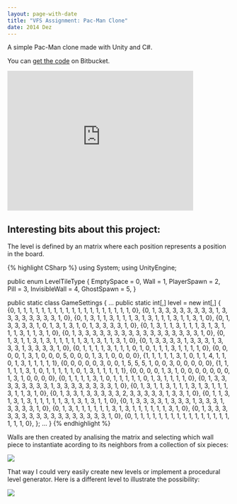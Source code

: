 ```yaml
---
layout: page-with-date
title: "VFS Assignment: Pac-Man Clone"
date: 2014 Dez
---
```


A simple Pac-Man clone made with Unity and C#.

You can <a href="https://bitbucket.org/fredzvt/pacman/src" target="_blank">get the code</a> on Bitbucket.

<iframe width="420" height="315" src="https://www.youtube.com/embed/Y1sQrNFVQRo" frameborder="0" allowfullscreen></iframe>

## Interesting bits about this project:

The level is defined by an matrix where each position represents a position in the board.

{% highlight CSharp %}
using System;
using UnityEngine;

public enum LevelTileType
{
    EmptySpace = 0,
    Wall = 1,
    PlayerSpawn = 2,
    Pill = 3,
    InvisibleWall = 4,
    GhostSpawn = 5,
}

public static class GameSettings
{
	...
    public static int[,] level = 
        new int[,] {
            {0, 1, 1, 1, 1, 1, 1, 1, 1, 1, 1, 1, 1, 1, 1, 1, 1, 1, 1, 1, 0},
            {0, 1, 3, 3, 3, 3, 3, 3, 3, 3, 1, 3, 3, 3, 3, 3, 3, 3, 3, 1, 0},
            {0, 1, 3, 1, 1, 3, 1, 1, 1, 3, 1, 3, 1, 1, 1, 3, 1, 1, 3, 1, 0},
            {0, 1, 3, 3, 3, 3, 1, 0, 1, 3, 1, 3, 1, 0, 1, 3, 3, 3, 3, 1, 0},
            {0, 1, 3, 1, 1, 3, 1, 1, 1, 3, 1, 3, 1, 1, 1, 3, 1, 1, 3, 1, 0},
            {0, 1, 3, 3, 3, 3, 3, 3, 3, 3, 3, 3, 3, 3, 3, 3, 3, 3, 3, 1, 0},
            {0, 1, 3, 1, 1, 3, 1, 3, 1, 1, 1, 1, 1, 3, 1, 3, 1, 1, 3, 1, 0},
            {0, 1, 3, 3, 3, 3, 1, 3, 3, 3, 1, 3, 3, 3, 1, 3, 3, 3, 3, 1, 0},
            {0, 1, 1, 1, 1, 3, 1, 1, 1, 0, 1, 0, 1, 1, 1, 3, 1, 1, 1, 1, 0},
            {0, 0, 0, 0, 1, 3, 1, 0, 0, 0, 5, 0, 0, 0, 1, 3, 1, 0, 0, 0, 0},
            {1, 1, 1, 1, 1, 3, 1, 0, 1, 1, 4, 1, 1, 0, 1, 3, 1, 1, 1, 1, 1},
            {0, 0, 0, 0, 0, 3, 0, 0, 1, 5, 5, 5, 1, 0, 0, 3, 0, 0, 0, 0, 0},
            {1, 1, 1, 1, 1, 3, 1, 0, 1, 1, 1, 1, 1, 0, 1, 3, 1, 1, 1, 1, 1},
            {0, 0, 0, 0, 1, 3, 1, 0, 0, 0, 0, 0, 0, 0, 1, 3, 1, 0, 0, 0, 0},
            {0, 1, 1, 1, 1, 3, 1, 0, 1, 1, 1, 1, 1, 0, 1, 3, 1, 1, 1, 1, 0},
            {0, 1, 3, 3, 3, 3, 3, 3, 3, 3, 1, 3, 3, 3, 3, 3, 3, 3, 3, 1, 0},
            {0, 1, 3, 1, 1, 3, 1, 1, 1, 3, 1, 3, 1, 1, 1, 3, 1, 1, 3, 1, 0},
            {0, 1, 3, 3, 1, 3, 3, 3, 3, 3, 2, 3, 3, 3, 3, 3, 1, 3, 3, 1, 0},
            {0, 1, 1, 3, 1, 3, 1, 3, 1, 1, 1, 1, 1, 3, 1, 3, 1, 3, 1, 1, 0},
            {0, 1, 3, 3, 3, 3, 1, 3, 3, 3, 1, 3, 3, 3, 1, 3, 3, 3, 3, 1, 0},
            {0, 1, 3, 1, 1, 1, 1, 1, 1, 3, 1, 3, 1, 1, 1, 1, 1, 1, 3, 1, 0},
            {0, 1, 3, 3, 3, 3, 3, 3, 3, 3, 3, 3, 3, 3, 3, 3, 3, 3, 3, 1, 0},
            {0, 1, 1, 1, 1, 1, 1, 1, 1, 1, 1, 1, 1, 1, 1, 1, 1, 1, 1, 1, 0},
        };
    ...
}
{% endhighlight %}

Walls are then created by analising the matrix and selecting which wall piece to instantiate acording to its neighbors from a collection of six pieces:

<img src="{{ site.baseurl }}public/images/games/pacman/wall-tiles.gif">

That way I could very easily create new levels or implement a procedural level generator. Here is a different level to illustrate the possibility:

<img src="{{ site.baseurl }}public/images/games/pacman/random-level.png">